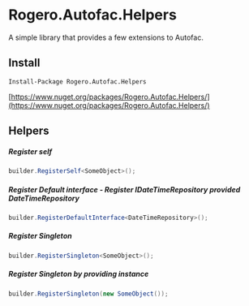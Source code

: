 # Rogero.Autofac.Helpers
A simple library that provides a few extensions to Autofac.

## Install
```
Install-Package Rogero.Autofac.Helpers
```
[https://www.nuget.org/packages/Rogero.Autofac.Helpers/](https://www.nuget.org/packages/Rogero.Autofac.Helpers/)

## Helpers

##### Register self
```csharp
builder.RegisterSelf<SomeObject>();
```
##### Register Default interface - Register IDateTimeRepository provided DateTimeRepository
```csharp
builder.RegisterDefaultInterface<DateTimeRepository>();
```
##### Register Singleton
```csharp
builder.RegisterSingleton<SomeObject>();
```
##### Register Singleton by providing instance
```csharp
builder.RegisterSingleton(new SomeObject());
```

